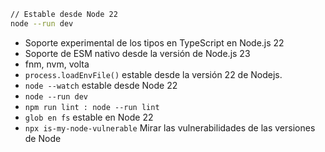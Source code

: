 ```bash
// Estable desde Node 22
node --run dev
```

- Soporte experimental de los tipos en TypeScript en Node.js 22
- Soporte de ESM nativo desde la versión de Node.js 23
- fnm, nvm, volta
- `process.loadEnvFile()` estable desde la versión 22 de Nodejs.
- `node --watch` estable desde Node 22
- `node --run dev` 
- `npm run lint : node --run lint`
- `glob en fs` estable en Node 22
- `npx is-my-node-vulnerable` Mirar las vulnerabilidades de las versiones de Node